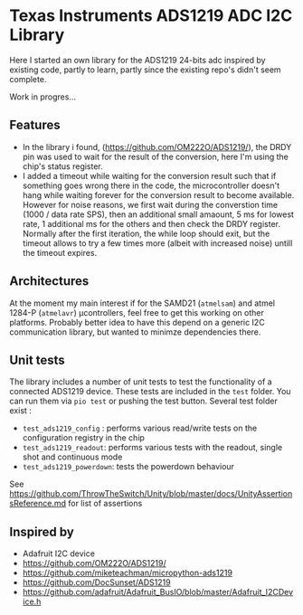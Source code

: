 # Texas Instruments ADS1219 ADC I2C Library

Here I started an own library for the ADS1219 24-bits adc inspired by existing code, partly
to learn, partly since the existing repo's didn't seem complete. 

Work in progres...

## Features
- In the library i found, (https://github.com/OM222O/ADS1219/), the DRDY pin was used to wait for the result of the conversion, here I'm using the chip's status register. 
- I added a timeout while waiting for the conversion result such that if something goes wrong there in the code, the microcontroller doesn't hang while waiting forever for the conversion result to become available. However for noise reasons, we first wait during the converstion time (1000 / data rate SPS), then an additional small amaount, 5 ms for 
lowest rate, 1 additional ms for the others and then check the DRDY register. Normally after the first iteration, the while loop should exit, but the timeout allows to try a few times more (albeit with increased noise) untill the timeout expires. 

## Architectures

At the moment my main interest if for the SAMD21 (`atmelsam`) and atmel 1284-P (`atmelavr`) µcontrollers, feel free to get this working on other platforms. Probably better idea to have this depend on a generic I2C communication library, but wanted to minimze dependencies there.   

## Unit tests

The library includes a number of unit tests to test the functionality of a connected ADS1219 device. These tests are included in the `test` folder. You can run them via `pio test` or pushing the test button. Several
test folder exist : 

- `test_ads1219_config` : performs various read/write tests on the configuration registry in the chip
- `test_ads1219_readout`: performs various tests with the readout, single shot and continuous mode
- `test_ads1219_powerdown`: tests the powerdown behaviour 

See https://github.com/ThrowTheSwitch/Unity/blob/master/docs/UnityAssertionsReference.md for list of assertions


## Inspired by

- Adafruit I2C device
- https://github.com/OM222O/ADS1219/
- https://github.com/miketeachman/micropython-ads1219
- https://github.com/DocSunset/ADS1219
- https://github.com/adafruit/Adafruit_BusIO/blob/master/Adafruit_I2CDevice.h
